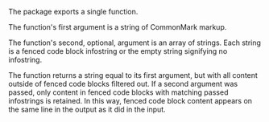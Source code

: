 The package exports a single function.

The function's first argument is a string of CommonMark markup.

The function's second, optional, argument is an array of strings. Each
string is a fenced code block infostring or the empty string signifying
no infostring.

The function returns a string equal to its first argument, but with all
content outside of fenced code blocks filtered out. If a second argument
was passed, only content in fenced code blocks with matching passed
infostrings is retained. In this way, fenced code block content appears
on the same line in the output as it did in the input.
